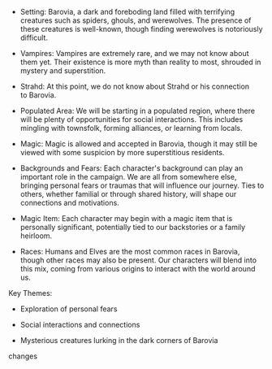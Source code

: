 - Setting: Barovia, a dark and foreboding land filled with terrifying creatures such as spiders, ghouls, and werewolves. The presence of these creatures is well-known, though finding werewolves is notoriously difficult. 
    
- Vampires: Vampires are extremely rare, and we may not know about them yet. Their existence is more myth than reality to most, shrouded in mystery and superstition. 
    
- Strahd: At this point, we do not know about Strahd or his connection to Barovia. 
    
- Populated Area: We will be starting in a populated region, where there will be plenty of opportunities for social interactions. This includes mingling with townsfolk, forming alliances, or learning from locals. 
    
- Magic: Magic is allowed and accepted in Barovia, though it may still be viewed with some suspicion by more superstitious residents. 
    
- Backgrounds and Fears: Each character's background can play an important role in the campaign. We are all from somewhere else, bringing personal fears or traumas that will influence our journey. Ties to others, whether familial or through shared history, will shape our connections and motivations. 
    
- Magic Item: Each character may begin with a magic item that is personally significant, potentially tied to our backstories or a family heirloom. 
    
- Races: Humans and Elves are the most common races in Barovia, though other races may also be present. Our characters will blend into this mix, coming from various origins to interact with the world around us. 
    

Key Themes: 

- Exploration of personal fears 
    
- Social interactions and connections 
    
- Mysterious creatures lurking in the dark corners of Barovia


changes